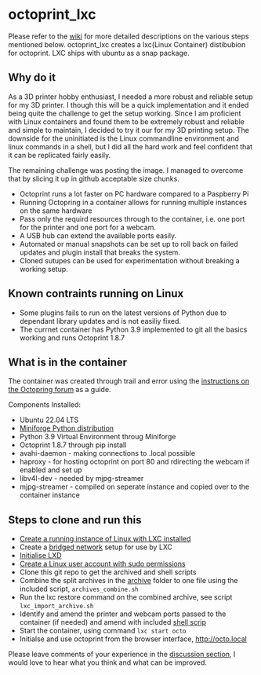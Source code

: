 # octoprint_lxc
Please refer to the [wiki](https://github.com/jattie-ire/octoprint_lxc/wiki) for more detailed descriptions on the various steps mentioned below.
octoprint_lxc creates a lxc(Linux Container) distibubion for octoprint. LXC ships with ubuntu as a snap package.

## Why do it

As a 3D printer hobby enthusiast, I needed a more robust and reliable setup for my 3D printer. I though this will be a quick implementation and it ended being quite the challenge to get the setup working.  Since I am proficient with Linux containers and found them to be extremely robust and reliable and simple to maintain, I decided to try it our for my 3D printing setup. The downside for the uninitiated is the Linux commandline environment and linux commands in a shell, but I did all the hard work and feel confident that it can be replicated fairly easily. 

The remaining challenge was posting the image. I managed to overcome that by slicing it up in github acceptable size chunks.

  * Octoprint runs a lot faster on PC hardware compared to a Paspberry Pi
  * Running Octopring in a container allows for running multiple instances on the same hardware
  * Pass only the requird resources through to the container, i.e. one port for the printer and one port for a webcam.
  * A USB hub can extend the available ports easily.
  * Automated or manual snapshots can be set up to roll back on failed updates and plugin install that breaks the system.
  * Cloned sutupes can be used for experimentation without breaking a working setup.

## Known contraints running on Linux

  * Some plugins fails to run on the latest versions of Python due to dependant library updates and is not easiliy fixed.
  * The currnet container has Python 3.9 implemented to git all the basics working and runs Octoprint 1.8.7

## What is in the container
The container was created through trail and error using the [instructions on the Octopring forum](https://community.octoprint.org/t/setting-up-octoprint-on-a-raspberry-pi-running-raspberry-pi-os-debian/2337) as a guide.

 Components Installed:
   * Ubuntu 22.04 LTS
   * [Miniforge Python distribution](https://github.com/conda-forge/miniforge)
   * Python 3.9 Virtual Environment throug Miniforge
   * Octoprint 1.8.7 through pip install
   * avahi-daemon - making connections to <hostname>.local possible
   * haproxy - for hosting octoprint on port 80 and rdirecting the webcam if enabled and set up
   * libv4l-dev - needed by mjpg-streamer
   * mjpg-streamer - compiled on seperate instance and copied over to the container instance

## Steps to clone and run this

  * [Create a running instance of Linux with LXC installed](https://www.linuxtechi.com/install-ubuntu-server-22-04-step-by-step/)
  * Create a [bridged network](wiki/Bridged-Network-Setup-on-the-host) setup for use by LXC
  * [Initialise LXD](https://linuxcontainers.org/lxd/docs/latest/howto/initialize/)
  * [Create a Linux user account with sudo permissions](https://www.digitalocean.com/community/tutorials/how-to-create-a-new-sudo-enabled-user-on-ubuntu-22-04-quickstart)
  * Clone this git repo to get the archived and shell scripts
  * Combine the split archives in the [archive](archive/) folder to one file using the included script, `archives_combine.sh`
  * Run the lxc restore command on the combined archive, see script `lxc_import_archive.sh`
  * Identify and amend the printer and webcam ports passed to the container (if needed) and amend with included [shell scrip](https://github.com/jattie-ire/octoprint_lxc/blob/main/setup_container_usb_devices.sh)
  * Start the container, using command `lxc start octo`
  * Initialse and use octoprint from the browser interface, http://octo.local

Please leave comments of your experience in the [discussion section](https://github.com/jattie-ire/octoprint_lxc/discussions), I would love to hear what you think and what can be improved.
